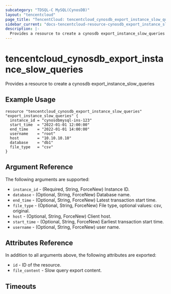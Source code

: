 ```yaml
---
subcategory: "TDSQL-C MySQL(CynosDB)"
layout: "tencentcloud"
page_title: "TencentCloud: tencentcloud_cynosdb_export_instance_slow_queries"
sidebar_current: "docs-tencentcloud-resource-cynosdb_export_instance_slow_queries"
description: |-
  Provides a resource to create a cynosdb export_instance_slow_queries
---
```


# tencentcloud_cynosdb_export_instance_slow_queries

Provides a resource to create a cynosdb export_instance_slow_queries

## Example Usage

```hcl
resource "tencentcloud_cynosdb_export_instance_slow_queries" "export_instance_slow_queries" {
  instance_id = "cynosdbmysql-ins-123"
  start_time  = "2022-01-01 12:00:00"
  end_time    = "2022-01-01 14:00:00"
  username    = "root"
  host        = "10.10.10.10"
  database    = "db1"
  file_type   = "csv"
}
```

## Argument Reference

The following arguments are supported:

* `instance_id` - (Required, String, ForceNew) Instance ID.
* `database` - (Optional, String, ForceNew) Database name.
* `end_time` - (Optional, String, ForceNew) Latest transaction start time.
* `file_type` - (Optional, String, ForceNew) File type, optional values: csv, original.
* `host` - (Optional, String, ForceNew) Client host.
* `start_time` - (Optional, String, ForceNew) Earliest transaction start time.
* `username` - (Optional, String, ForceNew) user name.

## Attributes Reference

In addition to all arguments above, the following attributes are exported:

* `id` - ID of the resource.
* `file_content` - Slow query export content.


## Timeouts

<no value>


